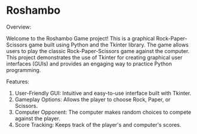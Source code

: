 # Roshambo

Overview:

Welcome to the Roshambo Game project! This is a graphical Rock-Paper-Scissors game built using Python and the Tkinter library. The game allows users to play the classic Rock-Paper-Scissors game against the computer. This project demonstrates the use of Tkinter for creating graphical user interfaces (GUIs) and provides an engaging way to practice Python programming.

Features:

1. User-Friendly GUI: Intuitive and easy-to-use interface built with Tkinter.
2. Gameplay Options: Allows the player to choose Rock, Paper, or Scissors.
3. Computer Opponent: The computer makes random choices to compete against the player.
4. Score Tracking: Keeps track of the player's and computer's scores.
